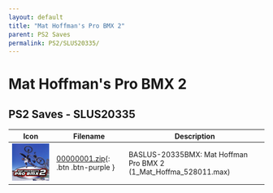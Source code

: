 ```yaml
---
layout: default
title: "Mat Hoffman's Pro BMX 2"
parent: PS2 Saves
permalink: PS2/SLUS20335/
---
```

# Mat Hoffman's Pro BMX 2

## PS2 Saves - SLUS20335

| Icon | Filename | Description |
|------|----------|-------------|
| ![Mat Hoffman's Pro BMX 2](icon0.png) | [00000001.zip](00000001.zip){: .btn .btn-purple } | BASLUS-20335BMX: Mat Hoffman Pro BMX 2 (1_Mat_Hoffma_528011.max) |
